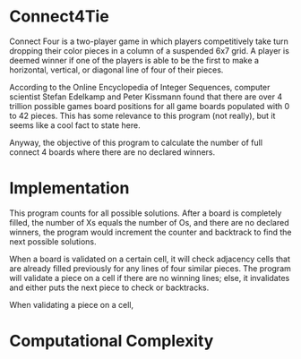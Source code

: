 # Connect4Tie

Connect Four is a two-player game in which players competitively take turn dropping their 
color pieces in a column of a suspended 6x7 grid. A player is deemed winner if one of the players
is able to be the first to make a horizontal, vertical, or diagonal line of four of their pieces.

According to the Online Encyclopedia of Integer Sequences, computer scientist Stefan Edelkamp and
Peter Kissmann found that there are over 4 trillion possible games board positions for all game
boards populated with 0 to 42 pieces. This has some relevance to this program (not really), but
it seems like a cool fact to state here.

Anyway, the objective of this program to calculate the number of full connect 4 boards where there are no
declared winners.

# Implementation

This program counts for all possible solutions. After a board is completely filled, the number of Xs
equals the number of Os, and there are no declared winners, the program would increment the counter and
backtrack to find the next possible solutions.

When a board is validated on a certain cell, it will check adjacency cells that are already filled previously
for any lines of four similar pieces. The program will validate a piece on a cell if there are no winning lines;
else, it invalidates and either puts the next piece to check or backtracks. 

When validating a piece on a cell, 

# Computational Complexity




